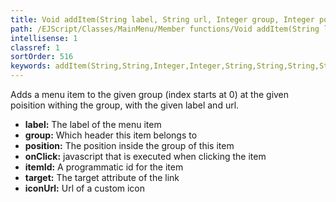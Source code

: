 ```yaml
---
title: Void addItem(String label, String url, Integer group, Integer position, String onClick, String itemId, String target, String iconUrl)
path: /EJScript/Classes/MainMenu/Member functions/Void addItem(String label, String url, Integer group, Integer position, String onClick, String itemId, String target, String iconUrl)
intellisense: 1
classref: 1
sortOrder: 516
keywords: addItem(String,String,Integer,Integer,String,String,String,String)
---
```



Adds a menu item to the given group (index starts at 0) at the given poisition withing the group, with the given label and url.



* **label:** The label of the menu item
* **group:** Which header this item belongs to
* **position:** The position inside the group of this item
* **onClick:** javascript that is executed when clicking the item
* **itemId:** A programmatic id for the item
* **target:** The target attribute of the link
* **iconUrl:** Url of a custom icon


